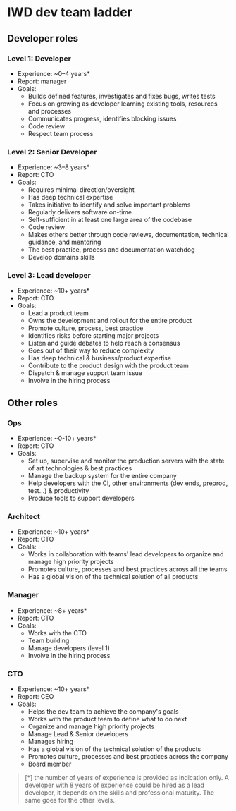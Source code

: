 # IWD dev team ladder

## Developer roles

### Level 1: Developer
* Experience: ~0–4 years*
* Report: manager
* Goals: 
  * Builds defined features, investigates and fixes bugs, writes tests
  * Focus on growing as developer learning existing tools, resources and processes
  * Communicates progress, identifies blocking issues
  * Code review
  * Respect team process

### Level 2: Senior Developer
* Experience: ~3–8 years*
* Report: CTO
* Goals: 
  * Requires minimal direction/oversight
  * Has deep technical expertise
  * Takes initiative to identify and solve important problems
  * Regularly delivers software on-time
  * Self-sufficient in at least one large area of the codebase 
  * Code review
  * Makes others better through code reviews, documentation, technical guidance, and mentoring
  * The best practice, process and documentation watchdog
  * Develop domains skills

### Level 3: Lead developer
* Experience: ~10+ years*
* Report: CTO
* Goals: 
  * Lead a product team
  * Owns the development and rollout for the entire product
  * Promote culture, process, best practice
  * Identifies risks before starting major projects
  * Listen and guide debates to help reach a consensus
  * Goes out of their way to reduce complexity
  * Has deep technical & business/product expertise
  * Contribute to the product design with the product team
  * Dispatch & manage support team issue
  * Involve in the hiring process

## Other roles

### Ops
* Experience: ~0-10+ years*
* Report: CTO
* Goals:
  * Set up, supervise and monitor the production servers with the state of art technologies & best practices
  * Manage the backup system for the entire company
  * Help developers with the CI, other environments (dev ends, preprod, test...) & productivity
  * Produce tools to support developers

### Architect
* Experience: ~10+ years*
* Report: CTO
* Goals:
   * Works in collaboration with teams' lead developers to organize and manage high priority projects
   * Promotes culture, processes and best practices across all the teams
   * Has a global vision of the technical solution of all products

### Manager
* Experience: ~8+ years*
* Report: CTO
* Goals:
   * Works with the CTO
   * Team building
   * Manage developers (level 1)
   * Involve in the hiring process

### CTO
* Experience: ~10+ years*
* Report: CEO
* Goals:
   * Helps the dev team to achieve the company's goals
   * Works with the product team to define what to do next
   * Organize and manage high priority projects
   * Manage Lead & Senior developers
   * Manages hiring
   * Has a global vision of the technical solution of the products
   * Promotes culture, processes and best practices across the company
   * Board member

> [*] the number of years of experience is provided as indication only. A developer with 8 years of experience could be hired as a lead developer, it depends on the skills and professional maturity. The same goes for the other levels.
